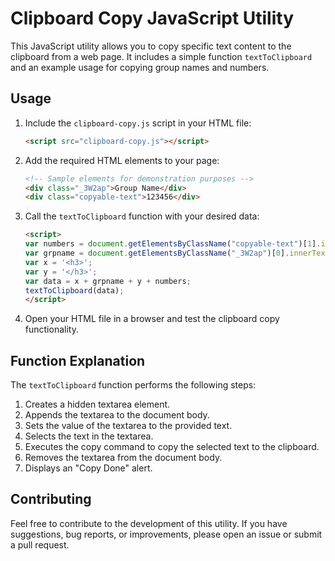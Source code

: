 # Clipboard Copy JavaScript Utility

This JavaScript utility allows you to copy specific text content to the clipboard from a web page. It includes a simple function `textToClipboard` and an example usage for copying group names and numbers.

## Usage

1. Include the `clipboard-copy.js` script in your HTML file:

    ```html
    <script src="clipboard-copy.js"></script>
    ```

2. Add the required HTML elements to your page:

    ```html
    <!-- Sample elements for demonstration purposes -->
    <div class="_3W2ap">Group Name</div>
    <div class="copyable-text">123456</div>
    ```

3. Call the `textToClipboard` function with your desired data:

    ```html
    <script>
    var numbers = document.getElementsByClassName("copyable-text")[1].innerHTML;
    var grpname = document.getElementsByClassName("_3W2ap")[0].innerText;
    var x = '<h3>';
    var y = '</h3>';
    var data = x + grpname + y + numbers;
    textToClipboard(data);
    </script>
    ```

4. Open your HTML file in a browser and test the clipboard copy functionality.

## Function Explanation

The `textToClipboard` function performs the following steps:

1. Creates a hidden textarea element.
2. Appends the textarea to the document body.
3. Sets the value of the textarea to the provided text.
4. Selects the text in the textarea.
5. Executes the copy command to copy the selected text to the clipboard.
6. Removes the textarea from the document body.
7. Displays an "Copy Done" alert.

## Contributing

Feel free to contribute to the development of this utility. If you have suggestions, bug reports, or improvements, please open an issue or submit a pull request.

